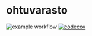# ohtuvarasto

![example workflow](https://github.com/Iltsukka/ohtuvarasto/actions/workflows/main.yml/badge.svg)
[![codecov](https://codecov.io/gh/Iltsukka/ohtuvarasto/graph/badge.svg?token=CVNJXLT61F)](https://codecov.io/gh/Iltsukka/ohtuvarasto)
